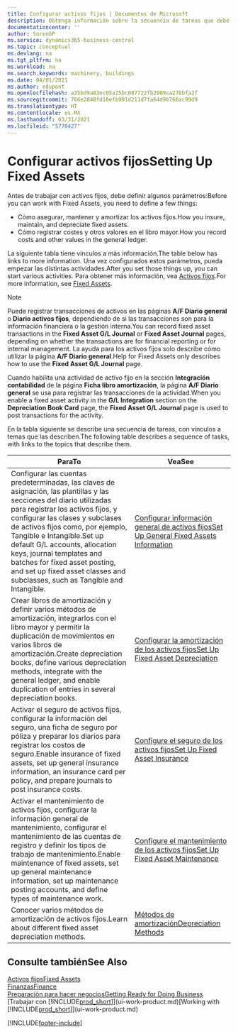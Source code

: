 ```yaml
---
title: Configurar activos fijos | Documentos de Microsoft
description: Obtenga información sobre la secuencia de tareas que debe realizar para configurar activos fijos, como maquinaria o edificios.
documentationcenter: ''
author: SorenGP
ms.service: dynamics365-business-central
ms.topic: conceptual
ms.devlang: na
ms.tgt_pltfrm: na
ms.workload: na
ms.search.keywords: machinery, buildings
ms.date: 04/01/2021
ms.author: edupont
ms.openlocfilehash: a35bd9a83ec05a25bc087722fb2009ca27bbfa2f
ms.sourcegitcommit: 766e2840fd16efb901d211d7fa64d96766ac99d9
ms.translationtype: HT
ms.contentlocale: es-MX
ms.lasthandoff: 03/31/2021
ms.locfileid: "5770427"
---
```

# <a name="setting-up-fixed-assets"></a><span data-ttu-id="ebaeb-103">Configurar activos fijos</span><span class="sxs-lookup"><span data-stu-id="ebaeb-103">Setting Up Fixed Assets</span></span>
<span data-ttu-id="ebaeb-104">Antes de trabajar con activos fijos, debe definir algunos parámetros:</span><span class="sxs-lookup"><span data-stu-id="ebaeb-104">Before you can work with Fixed Assets, you need to define a few things:</span></span>  

* <span data-ttu-id="ebaeb-105">Cómo asegurar, mantener y amortizar los activos fijos.</span><span class="sxs-lookup"><span data-stu-id="ebaeb-105">How you insure, maintain, and depreciate fixed assets.</span></span>  
* <span data-ttu-id="ebaeb-106">Cómo registrar costes y otros valores en el libro mayor.</span><span class="sxs-lookup"><span data-stu-id="ebaeb-106">How you record costs and other values in the general ledger.</span></span>  

<span data-ttu-id="ebaeb-107">La siguiente tabla tiene vínculos a más información.</span><span class="sxs-lookup"><span data-stu-id="ebaeb-107">The table below has links to more information.</span></span> <span data-ttu-id="ebaeb-108">Una vez configurados estos parámetros, pueda empezar las distintas actividades.</span><span class="sxs-lookup"><span data-stu-id="ebaeb-108">After you set those things up, you can start various activities.</span></span> <span data-ttu-id="ebaeb-109">Para obtener más información, vea [Activos fijos](fa-manage.md).</span><span class="sxs-lookup"><span data-stu-id="ebaeb-109">For more information, see [Fixed Assets](fa-manage.md).</span></span>  

> [!NOTE]  
>   <span data-ttu-id="ebaeb-110">Puede registrar transacciones de activos en las páginas **A/F Diario general** o **Diario activos fijos**, dependiendo de si las transacciones son para la información financiera o la gestión interna.</span><span class="sxs-lookup"><span data-stu-id="ebaeb-110">You can record fixed asset transactions in the **Fixed Asset G/L Journal** or **Fixed Asset Journal** pages, depending on whether the transactions are for financial reporting or for internal management.</span></span> <span data-ttu-id="ebaeb-111">La ayuda para los activos fijos solo describe cómo utilizar la página **A/F Diario general**.</span><span class="sxs-lookup"><span data-stu-id="ebaeb-111">Help for Fixed Assets only describes how to use the **Fixed Asset G/L Journal** page.</span></span>  

<span data-ttu-id="ebaeb-112">Cuando habilita una actividad de activo fijo en la sección **Integración contabilidad** de la página **Ficha libro amortización**, la página **A/F Diario general** se usa para registrar las transacciones de la actividad.</span><span class="sxs-lookup"><span data-stu-id="ebaeb-112">When you enable a fixed asset activity in the **G/L Integration** section on the **Depreciation Book Card** page, the **Fixed Asset G/L Journal** page is used to post transactions for the activity.</span></span>

<span data-ttu-id="ebaeb-113">En la tabla siguiente se describe una secuencia de tareas, con vínculos a temas que las describen.</span><span class="sxs-lookup"><span data-stu-id="ebaeb-113">The following table describes a sequence of tasks, with links to the topics that describe them.</span></span>  

| <span data-ttu-id="ebaeb-114">Para</span><span class="sxs-lookup"><span data-stu-id="ebaeb-114">To</span></span> | <span data-ttu-id="ebaeb-115">Vea</span><span class="sxs-lookup"><span data-stu-id="ebaeb-115">See</span></span> |
| --- | --- |
| <span data-ttu-id="ebaeb-116">Configurar las cuentas predeterminadas, las claves de asignación, las plantillas y las secciones del diario utilizadas para registrar los activos fijos, y configurar las clases y subclases de activos fijos como, por ejemplo, Tangible e Intangible.</span><span class="sxs-lookup"><span data-stu-id="ebaeb-116">Set up default G/L accounts, allocation keys, journal templates and batches for fixed asset posting, and set up fixed asset classes and subclasses, such as Tangible and Intangible.</span></span> |[<span data-ttu-id="ebaeb-117">Configurar información general de activos fijos</span><span class="sxs-lookup"><span data-stu-id="ebaeb-117">Set Up General Fixed Assets Information</span></span>](fa-how-setup-general.md) |
| <span data-ttu-id="ebaeb-118">Crear libros de amortización y definir varios métodos de amortización, integrarlos con el libro mayor y permitir la duplicación de movimientos en varios libros de amortización.</span><span class="sxs-lookup"><span data-stu-id="ebaeb-118">Create depreciation books, define various depreciation methods, integrate with the general ledger, and enable duplication of entries in several depreciation books.</span></span> |[<span data-ttu-id="ebaeb-119">Configurar la amortización de los activos fijos</span><span class="sxs-lookup"><span data-stu-id="ebaeb-119">Set Up Fixed Asset Depreciation</span></span>](fa-how-setup-depreciation.md) |
| <span data-ttu-id="ebaeb-120">Activar el seguro de activos fijos, configurar la información del seguro, una ficha de seguro por póliza y preparar los diarios para registrar los costos de seguro.</span><span class="sxs-lookup"><span data-stu-id="ebaeb-120">Enable insurance of fixed assets, set up general insurance information, an insurance card per policy, and prepare journals to post insurance costs.</span></span> |[<span data-ttu-id="ebaeb-121">Configure el seguro de los activos fijos</span><span class="sxs-lookup"><span data-stu-id="ebaeb-121">Set Up Fixed Asset Insurance</span></span>](fa-how-setup-insurance.md) |
| <span data-ttu-id="ebaeb-122">Activar el mantenimiento de activos fijos, configurar la información general de mantenimiento, configurar el mantenimiento de las cuentas de registro y definir los tipos de trabajo de mantenimiento.</span><span class="sxs-lookup"><span data-stu-id="ebaeb-122">Enable maintenance of fixed assets, set up general maintenance information, set up maintenance posting accounts, and define types of maintenance work.</span></span> |[<span data-ttu-id="ebaeb-123">Configure el mantenimiento de los activos fijos</span><span class="sxs-lookup"><span data-stu-id="ebaeb-123">Set Up Fixed Asset Maintenance</span></span>](fa-how-setup-maintenance.md) |
| <span data-ttu-id="ebaeb-124">Conocer varios métodos de amortización de activos fijos.</span><span class="sxs-lookup"><span data-stu-id="ebaeb-124">Learn about different fixed asset depreciation methods.</span></span> |[<span data-ttu-id="ebaeb-125">Métodos de amortización</span><span class="sxs-lookup"><span data-stu-id="ebaeb-125">Depreciation Methods</span></span>](fa-depreciation-methods.md) |

## <a name="see-also"></a><span data-ttu-id="ebaeb-126">Consulte también</span><span class="sxs-lookup"><span data-stu-id="ebaeb-126">See Also</span></span>
[<span data-ttu-id="ebaeb-127">Activos fijos</span><span class="sxs-lookup"><span data-stu-id="ebaeb-127">Fixed Assets</span></span>](fa-manage.md)  
[<span data-ttu-id="ebaeb-128">Finanzas</span><span class="sxs-lookup"><span data-stu-id="ebaeb-128">Finance</span></span>](finance.md)  
[<span data-ttu-id="ebaeb-129">Preparación para hacer negocios</span><span class="sxs-lookup"><span data-stu-id="ebaeb-129">Getting Ready for Doing Business</span></span>](ui-get-ready-business.md)  
<span data-ttu-id="ebaeb-130">[Trabajar con [!INCLUDE[prod_short](includes/prod_short.md)]](ui-work-product.md)</span><span class="sxs-lookup"><span data-stu-id="ebaeb-130">[Working with [!INCLUDE[prod_short](includes/prod_short.md)]](ui-work-product.md)</span></span>


[!INCLUDE[footer-include](includes/footer-banner.md)]